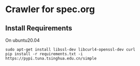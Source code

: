 # Crawler for spec.org

## Install Requirements
On ubuntu20.04
```shell
sudo apt-get install libssl-dev libcurl4-openssl-dev curl
pip install -r requirements.txt -i https://pypi.tuna.tsinghua.edu.cn/simple
```
